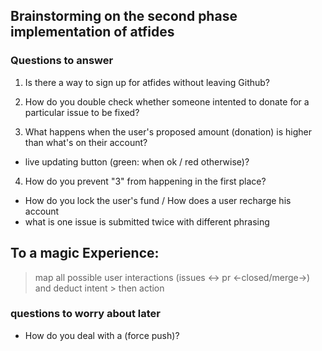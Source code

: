 ## Brainstorming on the second phase implementation of atfides

### Questions to answer

1. Is there a way to sign up for atfides without leaving Github?

2. How do you double check whether someone intented to donate for a particular issue to be fixed?

3. What happens when the user's proposed amount (donation) is higher than what's on their account?

 * live updating button (green: when ok / red otherwise)?

4. How do you prevent "3" from happening in the first place?

 * How do you lock the user's fund / How does a user recharge his account
 * what is one issue is submitted twice with different phrasing























## To a magic Experience:

> map all possible user interactions (issues <-> pr <-closed/merge->) and deduct intent > then action

### questions to worry about later

* How do you deal with a (force push)?
